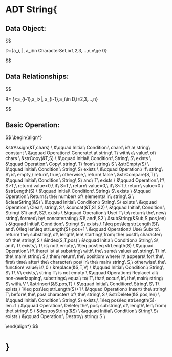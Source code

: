 # ADT String{  
## Data Object:  
$$

D=\{a_i\, |\, a_i\in CharacterSet,i=1,2,3,...,n,n\ge 0\}  

$$
## Data Relationships:  
$$

R= \{<a_{i-1},a_i>|\, a_{i-1},a_i\in D,i=2,3,...,n\}  

$$
## Basic Operation:  
$$
\begin{align*}

&strAssign(\&T,chars)  \\
    &\qquad Initial\ Condition:\ chars\ is\ a\ string\ constant  \\
    &\qquad Operation:\ Generate\ a\ string\ T\ with\ a\ value\ of\ chars  \\
&strCopy(\&T,S)  \\
    &\qquad Initial\ Condition:\ String\ S\ exists  \\
    &\qquad Operation:\ Copy\ string\ T\ from\ string\ S  \\
&strEmpty(S)  \\
    &\qquad Initial\ Condition:\ String\ S\ exists  \\
    &\qquad Operation:\ If\ string\ S\ is\ empty,\ return\ true;\ otherwise,\ return\ false  \\
&strCompare(S,T)  \\
    &\qquad Initial\ Condition:\ String\ S\ and\ T\ exists  \\
    &\qquad Operation:\ If\ S>T,\ return\ value>0,\ if\ S=T,\ return\ value=0,\ if\ S<T,\ return\ value<0  \\
&strLength(S)  \\
    &\qquad Initial\ Condition:\ String\ S\ exists  \\
    &\qquad Operation:\ Returns\ the\ number\ of\ elements\ in\ string\ S  \\
&clearString(\&S)  \\
    &\qquad Initial\ Condition:\ String\ S\ exists  \\
    &\qquad Operation:\ Clear\ string\ S  \\
&concat(\&T,S1,S2)  \\
    &\qquad Initial\ Condition:\ String\ S1\ and\ S2\ exists  \\
    &\qquad Operation:\ Use\ T\ to\ return\ the\ new\ string\ formed\ by\ concatenating\ S1\ and\ S2  \\
&subString(\&Sub,S,pos,len)  \\
    &\qquad Initial\ Condition:\ String\ S\ exists,\ 1\leq pos\leq strLength(S)\ and\ 0\leq len\leq strLength(S)-pos+1  \\
    &\qquad Operation:\ Use\ Sub\ to\ return\ the\ substring\ of\ length\ len\ starting\ from\ the\ posth\ character\ of\ the\ string\ S  \\
&index(S,T,pos)  \\
    &\qquad Initial\ Condition:\ String\ S\ and\ T\ exists,\ T\ is\ not\ empty,\ 1\leq pos\leq strLength(S)   \\
    &\qquad Operation:\ If\ there\ is\ a\ substring\ with\ the\ same\ value\ as\ string\ T\ in\ the\ main\ string\ S,\ then\ return\ the\ position\ where\ it\ appears\ for\ the\ first\ time\ after\ the\ character\ pos\ in\ the\ main\ string\ S,\ otherwise\ the\ function\ value\ is\ 0  \\
&replace(\&S,T,V)  \\
    &\qquad Initial\ Condition:\ String\ S\ T\ V\ exists,\ string T\ is not empty  \\
    &\qquad Operation:\ Replace\ all\ non-overlapping\ substrings\ equal\ to\ T\ that\ occur\ in\ the\ main\ string\ S\ with\ V  \\
&strInsert(\&S,pos,T) \\
    &\qquad Initial\ Condition:\ String\ S\ T\ exists,\ 1\leq pos\leq strLength(S)+1  \\
    &\qquad Operation:\ Insert\ the\ string\ T\ before\ the\ pos\ character\ of\ the\ string\ S  \\
&strDelete(\&S,pos,len) \\
    &\qquad Initial\ Condition:\ String\ S\ exists,\ 1\leq pos\leq strLength(S)-len+1  \\
    &\qquad Operation:\ Delete\ the\ pos\ substring\ of\ length\ len\ from\ the\ string\ S  \\
&destroyString(\&S) \\
    &\qquad Initial\ Condition:\ String\ S\ exists  \\
    &\qquad Operation:\ Destroy\ string\ S  \\

\end{align*}
$$

# }